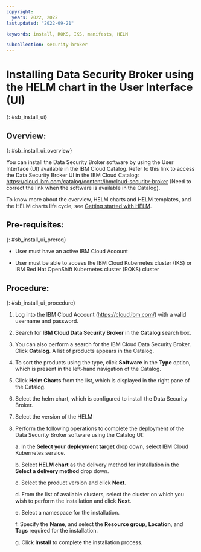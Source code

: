 ```yaml
---
copyright:
  years: 2022, 2022
lastupdated: "2022-09-21"

keywords: install, ROKS, IKS, manifests, HELM

subcollection: security-broker
---
```


# Installing Data Security Broker using the HELM chart in the User Interface (UI)
{: #sb_install_ui}

## Overview:
{: #sb_install_ui_overview}

You can install the Data Security Broker software by using the User
Interface (UI) available in the IBM Cloud Catalog. Refer to this link to
access the Data Security Broker UI in the IBM Cloud Catalog:
<https://cloud.ibm.com/catalog/content/ibmcloud-security-broker> (Need
to correct the link when the software is available in the Catalog).

To know more about the overview, HELM charts and HELM templates, and the
HELM charts life cycle, see [Getting started with
HELM](https://helm.sh/docs/).

## Pre-requisites:
{: #sb_install_ui_prereq}

-   User must have an active IBM Cloud Account

-   User must be able to access the IBM Cloud Kubernetes cluster (IKS)
    or IBM Red Hat OpenShift Kubernetes cluster (ROKS) cluster

## Procedure:
{: #sb_install_ui_procedure}

1.  Log into the IBM Cloud Account (<https://cloud.ibm.com/>) with a
    valid username and password.

2.  Search for **IBM Cloud Data Security Broker** in the **Catalog**
    search box.

3.  You can also perform a search for the IBM Cloud Data Security
    Broker. Click **Catalog**. A list of products appears in the
    Catalog.

4.  To sort the products using the type, click **Software** in the
    **Type** option, which is present in the left-hand navigation of the
    Catalog.

5.  Click **Helm Charts** from the list, which is displayed in the right
    pane of the Catalog.

6.  Select the helm chart, which is configured to install the Data
    Security Broker.

7.  Select the version of the HELM

8.  Perform the following operations to complete the deployment of the
    Data Security Broker software using the Catalog UI:

    a.  In the **Select your deployment target** drop down, select IBM
        Cloud Kubernetes service.

    b.  Select **HELM chart** as the delivery method for installation in
        the **Select a delivery method** drop down.

    c.  Select the product version and click **Next**.

    d.  From the list of available clusters, select the cluster on which
        you wish to perform the installation and click **Next**.

    e.  Select a namespace for the installation.

    f.  Specify the **Name**, and select the **Resource group**,
        **Location**, and **Tags** required for the installation.

    g.  Click **Install** to complete the installation process.

